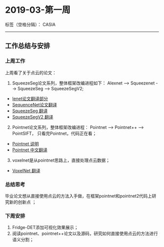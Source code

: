 ﻿# 2019-03-第一周

标签（空格分隔）： CASIA

---

## 工作总结与安排

### 上周工作

上周看了关于点云的论文：

1. SqueezeSeg论文系列，整体框架改编进程如下：
Alexnet --> Squeezenet  --> SqueezeSeg --> SqueezeSegV2;

- [lenet论文翻译部分](https://blog.csdn.net/qianqing13579/article/details/71076261#lenet论文翻译)
- [SequenceNet论文翻译](https://blog.csdn.net/u014540717/article/details/53397029)
- [SqueezeSeg 翻译](https://www.zybuluo.com/usiege/note/1268607)
- [SqueezeSegV2 翻译](https://www.zybuluo.com/usiege/note/1407175)

2. Pointnet论文系列，整体框架改编进程：
Pointnet --> Pointnet++ --> PointSIFT， 只看完Pointnet，代码正在看；

- [Pointnet 说明](http://www.python88.com/topic/28079)
- [Pointnet 中文翻译](https://www.zybuluo.com/usiege/note/1405465)

3. voxelnet是从pointnet思路上，直接处理点云数据；

- [VoxelNet 翻译](https://zhuanlan.zhihu.com/p/27896452)

### 总结思考

毕业论文想从直接使用点云的方法入手做，在框架pointnet和pointnet2代码上研究新的创新点 ；

### 下周安排

1. Fridge-DET添加可视化效果展示；
2. 阅读pointnet、pointnet++论文以及源码，研究如何直接使用点云的方法进行语义分割；




